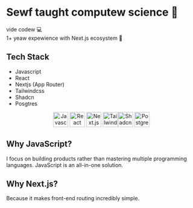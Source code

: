 # Sewf taught computew science 🥺
vide codew 💻<br>
1+ yeaw expewience with Next.js ecosystem 🚀

## Tech Stack

- Javascript
- React
- Nextjs (App Router)
- Tailwindcss
- Shadcn
- Posgtres

<div align="center">
   <img src="https://github.com/user-attachments/assets/0d9a95e7-b028-437f-9673-ca9cb08e0311" alt="Javascript" width="40" height="40"/>
   <img src="https://external-content.duckduckgo.com/iu/?u=https%3A%2F%2Fcdn.freebiesupply.com%2Flogos%2Flarge%2F2x%2Freact-1-logo-png-transparent.png&f=1&nofb=1&ipt=b90d3108fab17d7e4f794bc2fc5174be03dcc862f54a84836b82cc11ae18e677" alt="React" width="40" height="40"/>
   <img src="https://github.com/user-attachments/assets/52330c48-405a-49cf-bfe6-deceb2b670e3" alt="Next.js" width="40" height="40"/>
   <img src="https://github.com/user-attachments/assets/e2b1f16d-2f89-4afe-afd6-8aefd3f7f9f1" alt="Tailwind CSS" width="40" height="40"/><img src="https://external-content.duckduckgo.com/iu/?u=https%3A%2F%2Ftse1.mm.bing.net%2Fth%2Fid%2FOIP.DVvWvo4fH06T05R6wg3xowHaHa%3Fpid%3DApi&f=1&ipt=ba3eff280fbc79093ef9ad0a312039097582eca252f7f82918abfcdd845c32ae" alt="Shadcn" width="40" height="40"/>
   <img src="https://github.com/user-attachments/assets/86f890cf-c5e8-45ed-9714-a34fef6d021c" alt="Postgres" width="40" height="40"/>
</div>

## Why JavaScript?
I focus on building products rather than mastering multiple programming languages. JavaScript is an all-in-one solution.

## Why Next.js?
Because it makes front-end routing incredibly simple.

